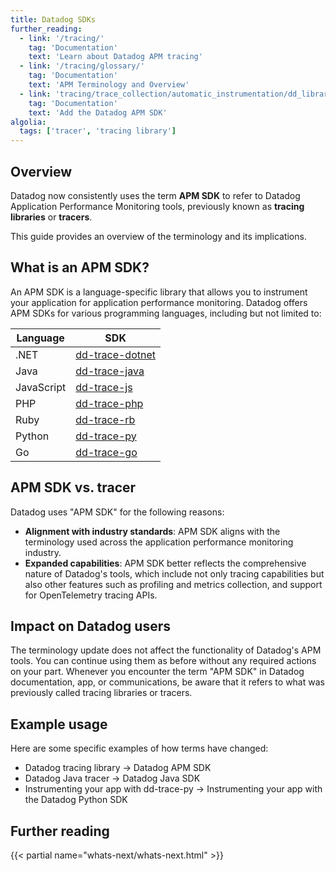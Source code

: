 ```yaml
---
title: Datadog SDKs
further_reading:
  - link: '/tracing/'
    tag: 'Documentation'
    text: 'Learn about Datadog APM tracing'
  - link: '/tracing/glossary/'
    tag: 'Documentation'
    text: 'APM Terminology and Overview'
  - link: 'tracing/trace_collection/automatic_instrumentation/dd_libraries/'
    tag: 'Documentation'
    text: 'Add the Datadog APM SDK'
algolia:
  tags: ['tracer', 'tracing library']
---
```


## Overview

Datadog now consistently uses the term **APM SDK** to refer to Datadog Application Performance Monitoring tools, previously known as **tracing libraries** or **tracers**.

This guide provides an overview of the terminology and its implications.

## What is an APM SDK?

An APM SDK is a language-specific library that allows you to instrument your application for application performance monitoring. Datadog offers APM SDKs for various programming languages, including but not limited to:

| Language   | SDK                  |
|------------|----------------------|
| .NET       | [dd-trace-dotnet][1] |
| Java       | [dd-trace-java][2]   |
| JavaScript | [dd-trace-js][3]     |
| PHP        | [dd-trace-php][4]    |
| Ruby       | [dd-trace-rb][5]     |
| Python     | [dd-trace-py][6]     |
| Go         | [dd-trace-go][7]     |


## APM SDK vs. tracer

Datadog uses "APM SDK" for the following reasons:

- **Alignment with industry standards**: APM SDK aligns with the terminology used across the application performance monitoring industry.
- **Expanded capabilities**: APM SDK better reflects the comprehensive nature of Datadog's tools, which include not only tracing capabilities but also other features such as profiling and metrics collection, and support for OpenTelemetry tracing APIs.

## Impact on Datadog users

The terminology update does not affect the functionality of Datadog's APM tools. You can continue using them as before without any required actions on your part. Whenever you encounter the term "APM SDK" in Datadog documentation, app, or communications, be aware that it refers to what was previously called tracing libraries or tracers.

## Example usage

Here are some specific examples of how terms have changed:

- Datadog tracing library -> Datadog APM SDK
- Datadog Java tracer -> Datadog Java SDK
- Instrumenting your app with dd-trace-py -> Instrumenting your app with the Datadog Python SDK

## Further reading

{{< partial name="whats-next/whats-next.html" >}}

[1]: https://github.com/DataDog/dd-trace-cpp
[2]: https://github.com/DataDog/dd-trace-dotnet
[3]: https://github.com/DataDog/dd-trace-java
[4]: https://github.com/DataDog/dd-trace-js
[5]: https://github.com/DataDog/dd-trace-php
[5]: https://github.com/DataDog/dd-trace-rb
[6]: https://github.com/DataDog/dd-trace-py
[7]: https://github.com/DataDog/dd-trace-go
